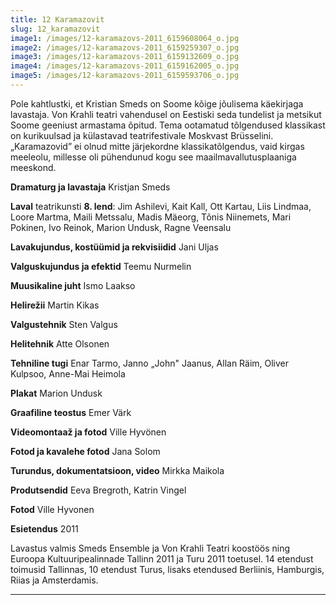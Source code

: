 ```yaml
---
title: 12 Karamazovit
slug: 12_karamazovit
image1: /images/12-karamazovs-2011_6159608064_o.jpg
image2: /images/12-karamazovs-2011_6159259307_o.jpg
image3: /images/12-karamazovs-2011_6159132609_o.jpg
image4: /images/12-karamazovs-2011_6159162005_o.jpg
image5: /images/12-karamazovs-2011_6159593706_o.jpg
---
```

Pole kahtlustki, et Kristian Smeds on Soome kõige jõulisema käekirjaga lavastaja. Von Krahli teatri vahendusel on Eestiski seda tundelist ja metsikut Soome geeniust armastama õpitud. Tema ootamatud tõlgendused klassikast on kurikuulsad ja külastavad teatrifestivale Moskvast Brüsselini. „Karamazovid” ei olnud mitte järjekordne klassikatõlgendus, vaid kirgas meeleolu, millesse oli pühendunud kogu see maailmavallutusplaaniga meeskond. 

**Dramaturg ja lavastaja** Kristjan Smeds

**Laval** teatrikunsti **8. lend**: Jim Ashilevi, Kait Kall, Ott Kartau, Liis Lindmaa, Loore Martma, Maili Metssalu, Madis Mäeorg, Tõnis Niinemets, Mari Pokinen, Ivo Reinok, Marion Undusk, Ragne Veensalu

**Lavakujundus, kostüümid ja rekvisiidid** Jani Uljas

**Valguskujundus ja efektid** Teemu Nurmelin

**Muusikaline juht** Ismo Laakso

**Helirežii** Martin Kikas

**Valgustehnik** Sten Valgus

**Helitehnik** Atte Olsonen

**Tehniline tugi** Enar Tarmo, Janno „John" Jaanus, Allan Räim, Oliver Kulpsoo, Anne-Mai Heimola

**Plakat** Marion Undusk

**Graafiline teostus** Emer Värk

**Videomontaaž ja fotod** Ville Hyvönen 

**Fotod ja kavalehe fotod** Jana Solom

**Turundus, dokumentatsioon, video** Mirkka Maikola 

**Produtsendid** Eeva Bregroth, Katrin Vingel

**Fotod** Ville Hyvonen

**Esietendus** 2011

Lavastus valmis Smeds Ensemble ja Von Krahli Teatri koostöös ning Euroopa Kultuuripealinnade Tallinn 2011 ja Turu 2011 toetusel. 14 etendust toimusid Tallinnas, 10 etendust Turus, lisaks etendused Berliinis, Hamburgis, Riias ja Amsterdamis.

- - -
